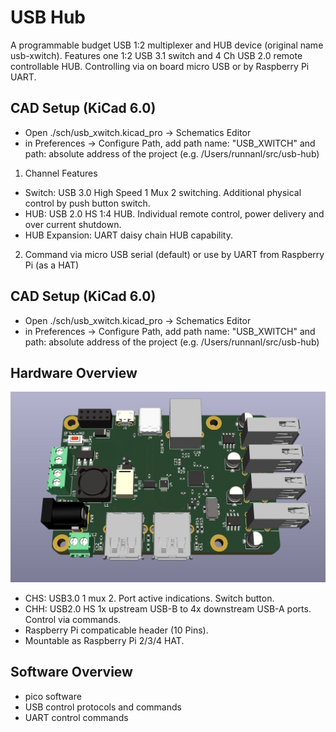 # USB Hub

A programmable budget USB 1:2 multiplexer and HUB device (original name usb-xwitch). Features one 1:2 USB 3.1 switch and 4 Ch USB 2.0 remote 
controllable HUB. Controlling via on board micro USB or by Raspberry Pi UART. 

## CAD Setup (KiCad 6.0)

- Open ./sch/usb_xwitch.kicad_pro -> Schematics Editor 
- in Preferences -> Configure Path, add path name: "USB_XWITCH" and path: absolute address of the project (e.g. /Users/runnanl/src/usb-hub)

1. Channel Features

- Switch: USB 3.0 High Speed 1 Mux 2 switching. Additional physical control by push button switch.
- HUB: USB 2.0 HS 1:4 HUB. Individual remote control, power delivery and over current shutdown.
- HUB Expansion: UART daisy chain HUB capability.

2. Command via micro USB serial (default) or use by UART from Raspberry Pi (as a HAT)


## CAD Setup (KiCad 6.0)

- Open ./sch/usb_xwitch.kicad_pro -> Schematics Editor 
- in Preferences -> Configure Path, add path name: "USB_XWITCH" and path: absolute address of the project (e.g. /Users/runnanl/src/usb-hub)


## Hardware Overview

![HardwareOverview (to be updated)](./img/usb_xwitch_pcb_v01.jpg)

- CHS: USB3.0 1 mux 2. Port active indications. Switch button.
- CHH: USB2.0 HS 1x upstream USB-B to 4x downstream USB-A ports. Control via commands.
- Raspberry Pi compaticable header (10 Pins).
- Mountable as Raspberry Pi 2/3/4 HAT.


## Software Overview

- pico software
- USB control protocols and commands
- UART control commands
